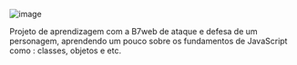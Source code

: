 ![image](https://github.com/user-attachments/assets/6195319f-2f9b-4fb4-9e32-75076c58db4a)


Projeto de aprendizagem com a B7web de ataque e defesa de um personagem, aprendendo um pouco sobre os fundamentos de JavaScript como : classes, objetos e etc.
